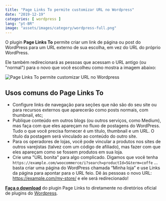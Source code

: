 ```yaml
---
title: "Page Links To permite customizar URL no Wordpress"
date: "2019-12-19"
categories: [ wordpress ]
lang: "pt-BR"
image: "assets/images/category/wordpress-full.png"
---
```


O plugin **Page Links To** permite criar um link de página ou post do WordPress para um URL externo de sua escolha, em vez do URL do próprio WordPress.

Ele também redirecionará as pessoas que acessam o URL antigo (ou "normal") para o novo que você escolheu como mostra a imagem abaixo:

![Page Links To permite customizar URL no Wordpress](images/Page-Links-To.png)

## Usos comuns do Page Links To

- Configure links de navegação para seções que não são do seu site ou para recursos externos que aparecerão como posts normais, com thumbnail, etc;
- Publique conteúdo em outros blogs (ou outros serviços, como Medium), mas faça com que eles apareçam no fluxo de postagens do WordPress. Tudo o que você precisa fornecer é um título, thumbnail e um URL. O título da postagem será vinculado ao conteúdo do outro site.
- Para os operadores de lojas, você pode vincular a produtos nos sites de outros varejistas (talvez com um código de afiliado), mas fazer com que eles apareçam como se fossem produtos em sua loja.
- Crie uma "URL bonita" para algo complicado. Digamos que você tenha `https://example.com/woocommerce/i?search=productId=5&term=coffe` … basta criar uma página do WordPress chamada “Minha loja” e use Links da página para apontar para o URL feio. Dê às pessoas o novo URL: https://example.com/my-store/ e ele será redirecionado!

**[Faça o download](https://wordpress.org/plugins/page-links-to/)** do plugin Page Links to diretamente no diretórios oficial de plugins do [Wordpress](https://stackingwidgets.com/br/wordpress/).
